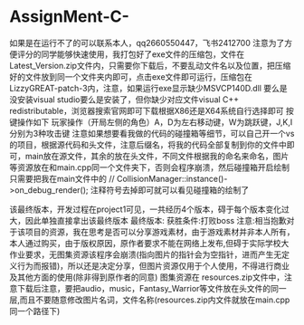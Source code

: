 # AssignMent-C-
如果是在运行不了的可以联系本人，qq2660550447，飞书2412700
注意为了方便评分的同学能够快速使用，我打包好了exe文件的压缩包，文件在Latest_Version.zip文件内，只需要你下载后，不要乱动文件名以及位置，把压缩好的文件放到同一个文件夹内即可，点击exe文件即可运行，压缩包在LizzyGREAT-patch-3内，注意，如果运行exe显示缺少MSVCP140D.dll 要么是没安装visual studio要么是安装了，但你缺少对应文件visual C++ redistributable，浏览器搜索官网即可下载根据X86还是X64系统自行选择即可
按键操作如下
玩家操作（开局左侧的角色）A，D为左右移动键，W为跳跃键，J,K,I分别为3种攻击键
注意如果想要看我做的代码的碰撞箱等细节，可以自己开一个vs的项目，根据源代码和头文件，注意后缀名，将我的代码全部复制到你的文件中即可，main放在源文件，其余的放在头文件，不同文件根据我的命名来命名，图片等资源放在和main.cpp同一个文件夹下，否则会程序崩溃，然后碰撞箱开启绘制只需要把我在main文件中的		//	CollisionManager::instance()->on_debug_render(); 注释符号去掉即可就可以看见碰撞箱的绘制了

该最终版本，开发过程在project1可见，一共经历4个版本，碍于每个版本变化过大，因此单独直接拿出该最终版本
最终版本:
获胜条件:打败boss
注意:相当抱歉对于该项目的资源，我在思考是否可以分享游戏素材，由于游戏素材并非本人所有，本人通过购买，由于版权原因，原作者要求不能在网络上发布,但碍于实际学校大作业要求，无图集资源该程序会崩溃(指向图片的指针会为空指针，进而产生无定义行为而报错)，所以还是决定分享，但图片资源仅用于个人使用，不得进行商业及其他方面的使用(除非得到原作者的同意)
图集资源在 resources.zip文件中，注意下载后注意，要把audio，music，Fantasy_Warrior等文件放在头文件的同一层,而且不要随意修改图片名词，文件名称(resources.zip内文件就放在main.cpp同一个路径下)
